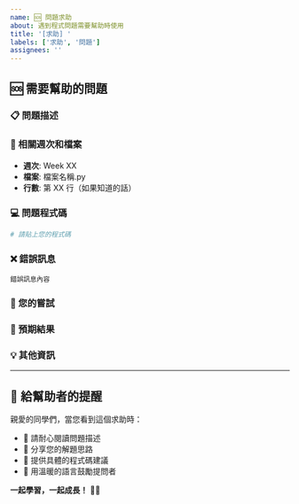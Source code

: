 ```yaml
---
name: 🆘 問題求助
about: 遇到程式問題需要幫助時使用
title: '[求助] '
labels: ['求助', '問題']
assignees: ''
---
```


## 🆘 需要幫助的問題

### 📋 問題描述
<!-- 請清楚描述您遇到的問題 -->

### 🎯 相關週次和檔案
<!-- 請指出問題出現在哪個週次的哪個檔案 -->
- **週次**: Week XX
- **檔案**: 檔案名稱.py
- **行數**: 第 XX 行（如果知道的話）

### 💻 問題程式碼
<!-- 請貼出有問題的程式碼 -->
```python
# 請貼上您的程式碼
```

### ❌ 錯誤訊息
<!-- 如果有錯誤訊息，請完整貼出 -->
```
錯誤訊息內容
```

### 🤔 您的嘗試
<!-- 請描述您已經嘗試過的解決方法 -->

### 🎯 預期結果
<!-- 您希望程式應該產生什麼結果？ -->

### 💡 其他資訊
<!-- 任何其他可能有幫助的資訊 -->

---

## 🤝 給幫助者的提醒

親愛的同學們，當您看到這個求助時：
- 🌟 請耐心閱讀問題描述
- 💭 分享您的解題思路
- 📝 提供具體的程式碼建議
- 🎨 用溫暖的語言鼓勵提問者

**一起學習，一起成長！** 🌸✨
